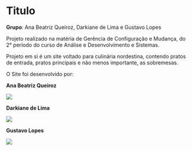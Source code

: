 # Titulo 

**Grupo**: Ana Beatriz Queiroz, Darkiane de Lima e Gustavo Lopes

Projeto realizado na matéria de Gerência de Configuração e Mudança, do 2° período do curso de Análise e Desenvolvimento e Sistemas.

Projeto em si é um site voltado para culinária nordestina, contendo pratos de entrada, pratos principais e não menos importante, as sobremesas. 

O Site foi desenvolvido por:

**Ana Beatriz Queiroz**

  <a href="https://www.instagram.com/_beeeatrix/" target="_blank"> <img src="https://img.shields.io/badge/-Instagram-%23E4405F?style=for-the-badge&logo=instagram&logoColor=white" target="_blank"></a>

**Darkiane de Lima**

  <a href="https://www.instagram.com/darkiane_lima/" target="_blank"> <img src="https://img.shields.io/badge/-Instagram-%23E4405F?style=for-the-badge&logo=instagram&logoColor=white" target="_blank"></a>

**Gustavo Lopes** 

  <a href="https://www.instagram.com/gugalolps/" target="_blank"> <img src="https://img.shields.io/badge/-Instagram-%23E4405F?style=for-the-badge&logo=instagram&logoColor=white" target="_blank"></a>
